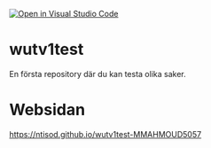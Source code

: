 [![Open in Visual Studio Code](https://classroom.github.com/assets/open-in-vscode-2e0aaae1b6195c2367325f4f02e2d04e9abb55f0b24a779b69b11b9e10269abc.svg)](https://classroom.github.com/online_ide?assignment_repo_id=15989889&assignment_repo_type=AssignmentRepo)
# wutv1test
En första repository där du kan testa olika saker.
# Websidan
https://ntisod.github.io/wutv1test-MMAHMOUD5057
